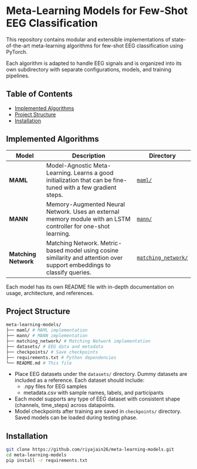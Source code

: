 # Meta-Learning Models for Few-Shot EEG Classification

This repository contains modular and extensible implementations of state-of-the-art meta-learning algorithms for few-shot EEG classification using PyTorch.

Each algorithm is adapted to handle EEG signals and is organized into its own subdirectory with separate configurations, models, and training pipelines.


## Table of Contents
- [Implemented Algorithms](#implemented-algorithms)
- [Project Structure](#project-structure)
- [Installation](#installation)


## Implemented Algorithms

| Model | Description | Directory |
|-------|-------------|-----------|
| **MAML** | Model-Agnostic Meta-Learning. Learns a good initialization that can be fine-tuned with a few gradient steps. | [`maml/`](./maml) |
| **MANN** | Memory-Augmented Neural Network. Uses an external memory module with an LSTM controller for one-shot learning. | [`mann/`](./mann) |
| **Matching Network** | Matching Network. Metric-based model using cosine similarity and attention over support embeddings to classify queries. | [`matching_network/`](./matching_network) |

Each model has its own README file with in-depth documentation on usage, architecture, and references.

## Project Structure

```bash
meta-learning-models/
├── maml/ # MAML implementation
├── mann/ # MANN implementation
├── matching_network/ # Matching Network implementation
├── datasets/ # EEG data and metadata
├── checkpoints/ # Save checkpoints
├── requirements.txt # Python dependencies
└── README.md # This file
```

- Place EEG datasets under the `datasets/` directory. Dummy datasets are included as a reference. Each dataset should include:
    - .npy files for EEG samples
    - metadata.csv with sample names, labels, and participants
- Each model supports any type of EEG dataset with consistent shape (channels, time_steps) across datapoints.
- Model checkpoints after training are saved in `checkpoints/` directory. Saved models can be loaded during testing phase.

## Installation

```bash
git clone https://github.com/riyajain26/meta-learning-models.git
cd meta-learning-models
pip install -r requirements.txt
```